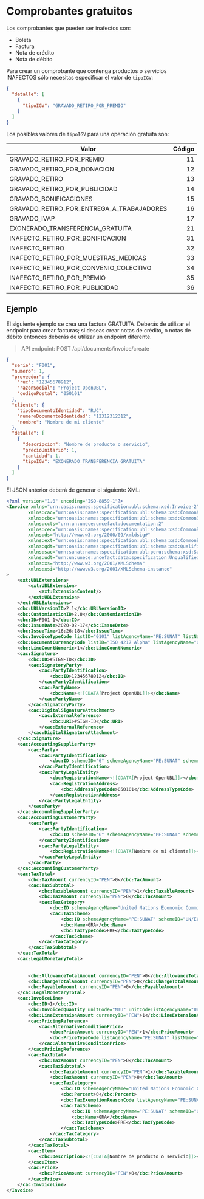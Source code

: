 # Comprobantes gratuitos
Los comprobantes que pueden ser inafectos son:

- Boleta
- Factura
- Nota de crédito
- Nota de débito

Para crear un comprobante que contenga productos o servicios INAFECTOS sólo necesitas especificar el valor de `tipoIGV`:

```json
{
  "detalle": [
    {
      "tipoIGV": "GRAVADO_RETIRO_POR_PREMIO"
    }
  ]
}
```

Los posibles valores de `tipoIGV` para una operación gratuita son:

| Valor                                 | Código |
| ----------------------------------------- | --:|
| GRAVADO_RETIRO_POR_PREMIO                 | 11 |
| GRAVADO_RETIRO_POR_DONACION               | 12 |
| GRAVADO_RETIRO                            | 13 |
| GRAVADO_RETIRO_POR_PUBLICIDAD             | 14 |
| GRAVADO_BONIFICACIONES                    | 15 |
| GRAVADO_RETIRO_POR_ENTREGA_A_TRABAJADORES | 16 |
| GRAVADO_IVAP                              | 17 |
| EXONERADO_TRANSFERENCIA_GRATUITA          | 21 |
| INAFECTO_RETIRO_POR_BONIFICACION          | 31 |
| INAFECTO_RETIRO                           | 32 |
| INAFECTO_RETIRO_POR_MUESTRAS_MEDICAS      | 33 |
| INAFECTO_RETIRO_POR_CONVENIO_COLECTIVO    | 34 |
| INAFECTO_RETIRO_POR_PREMIO                | 35 |
| INAFECTO_RETIRO_POR_PUBLICIDAD            | 36 |


## Ejemplo
El siguiente ejemplo se crea una factura GRATUITA. Deberás de utilizar el endpoint para crear facturas; si deseas crear notas de crédito, o notas de débito entonces deberás de utilizar un endpoint diferente.

> API endpoint: POST /api/documents/invoice/create

```json
{
  "serie": "F001",
  "numero": 1,
  "proveedor": {
    "ruc": "12345678912",
    "razonSocial": "Project OpenUBL",
    "codigoPostal": "050101"
  },
  "cliente": {
    "tipoDocumentoIdentidad": "RUC",
    "numeroDocumentoIdentidad": "12312312312",
    "nombre": "Nombre de mi cliente"
  },
  "detalle": [
    {
      "descripcion": "Nombre de producto o servicio",
      "precioUnitario": 1,
      "cantidad": 1,
      "tipoIGV": "EXONERADO_TRANSFERENCIA_GRATUITA"
    }
  ]
}
```

El JSON anterior deberá de generar el siguiente XML:

```xml
<?xml version="1.0" encoding="ISO-8859-1"?>
<Invoice xmlns="urn:oasis:names:specification:ubl:schema:xsd:Invoice-2"
        xmlns:cac="urn:oasis:names:specification:ubl:schema:xsd:CommonAggregateComponents-2"
        xmlns:cbc="urn:oasis:names:specification:ubl:schema:xsd:CommonBasicComponents-2"
        xmlns:ccts="urn:un:unece:uncefact:documentation:2"
        xmlns:cec="urn:oasis:names:specification:ubl:schema:xsd:CommonExtensionComponents-2"
        xmlns:ds="http://www.w3.org/2000/09/xmldsig#"
        xmlns:ext="urn:oasis:names:specification:ubl:schema:xsd:CommonExtensionComponents-2"
        xmlns:qdt="urn:oasis:names:specification:ubl:schema:xsd:QualifiedDatatypes-2"
        xmlns:sac="urn:sunat:names:specification:ubl:peru:schema:xsd:SunatAggregateComponents-1"
        xmlns:udt="urn:un:unece:uncefact:data:specification:UnqualifiedDataTypesSchemaModule:2"
        xmlns:xs="http://www.w3.org/2001/XMLSchema"
        xmlns:xsi="http://www.w3.org/2001/XMLSchema-instance"
>
    <ext:UBLExtensions>
        <ext:UBLExtension>
            <ext:ExtensionContent/>
        </ext:UBLExtension>
    </ext:UBLExtensions>
    <cbc:UBLVersionID>2.1</cbc:UBLVersionID>
    <cbc:CustomizationID>2.0</cbc:CustomizationID>
    <cbc:ID>F001-1</cbc:ID>
    <cbc:IssueDate>2020-02-17</cbc:IssueDate>
    <cbc:IssueTime>16:26:18</cbc:IssueTime>
    <cbc:InvoiceTypeCode listID="0101" listAgencyName="PE:SUNAT" listName="SUNAT:Identificador de Tipo de Documento" listURI="urn:pe:gob:sunat:cpe:see:gem:catalogos:catalogo01">01</cbc:InvoiceTypeCode>
    <cbc:DocumentCurrencyCode listID="ISO 4217 Alpha" listAgencyName="United Nations Economic Commission for Europe" listName="Currency">PEN</cbc:DocumentCurrencyCode>
    <cbc:LineCountNumeric>1</cbc:LineCountNumeric>
    <cac:Signature>
        <cbc:ID>#SIGN-ID</cbc:ID>
        <cac:SignatoryParty>
            <cac:PartyIdentification>
                <cbc:ID>12345678912</cbc:ID>
            </cac:PartyIdentification>
            <cac:PartyName>
                <cbc:Name><![CDATA[Project OpenUBL]]></cbc:Name>
            </cac:PartyName>
        </cac:SignatoryParty>
        <cac:DigitalSignatureAttachment>
            <cac:ExternalReference>
                <cbc:URI>#SIGN-ID</cbc:URI>
            </cac:ExternalReference>
        </cac:DigitalSignatureAttachment>
    </cac:Signature>
    <cac:AccountingSupplierParty>
        <cac:Party>
            <cac:PartyIdentification>
                <cbc:ID schemeID="6" schemeAgencyName="PE:SUNAT" schemeName="SUNAT:Identificador de Documento de Identidad" schemeURI="urn:pe:gob:sunat:cpe:see:gem:catalogos:catalogo06">12345678912</cbc:ID>
            </cac:PartyIdentification>
            <cac:PartyLegalEntity>
                <cbc:RegistrationName><![CDATA[Project OpenUBL]]></cbc:RegistrationName>
                <cac:RegistrationAddress>
                    <cbc:AddressTypeCode>050101</cbc:AddressTypeCode>
                </cac:RegistrationAddress>
            </cac:PartyLegalEntity>
        </cac:Party>
    </cac:AccountingSupplierParty>
    <cac:AccountingCustomerParty>
        <cac:Party>
            <cac:PartyIdentification>
                <cbc:ID schemeID="6" schemeAgencyName="PE:SUNAT" schemeName="SUNAT:Identificador de Documento de Identidad" schemeURI="urn:pe:gob:sunat:cpe:see:gem:catalogos:catalogo06">12312312312</cbc:ID>
            </cac:PartyIdentification>
            <cac:PartyLegalEntity>
                <cbc:RegistrationName><![CDATA[Nombre de mi cliente]]></cbc:RegistrationName>
            </cac:PartyLegalEntity>
        </cac:Party>
    </cac:AccountingCustomerParty>
    <cac:TaxTotal>
        <cbc:TaxAmount currencyID="PEN">0</cbc:TaxAmount>
        <cac:TaxSubtotal>
            <cbc:TaxableAmount currencyID="PEN">1</cbc:TaxableAmount>
            <cbc:TaxAmount currencyID="PEN">0</cbc:TaxAmount>
            <cac:TaxCategory>
                <cbc:ID schemeAgencyName="United Nations Economic Commission for Europe" schemeID="UN/ECE 5305" schemeName="Tax Category Identifie">S</cbc:ID>
                <cac:TaxScheme>
                    <cbc:ID schemeAgencyName="PE:SUNAT" schemeID="UN/ECE 5153" schemeName="Codigo de tributos">9996</cbc:ID>
                    <cbc:Name>GRA</cbc:Name>
                    <cbc:TaxTypeCode>FRE</cbc:TaxTypeCode>
                </cac:TaxScheme>
            </cac:TaxCategory>
        </cac:TaxSubtotal>
    </cac:TaxTotal>
    <cac:LegalMonetaryTotal>
        
        
        <cbc:AllowanceTotalAmount currencyID="PEN">0</cbc:AllowanceTotalAmount>
        <cbc:ChargeTotalAmount currencyID="PEN">0</cbc:ChargeTotalAmount>
        <cbc:PayableAmount currencyID="PEN">0</cbc:PayableAmount>
    </cac:LegalMonetaryTotal>
    <cac:InvoiceLine>
        <cbc:ID>1</cbc:ID>
        <cbc:InvoicedQuantity unitCode="NIU" unitCodeListAgencyName="United Nations Economic Commission for Europe" unitCodeListID="UN/ECE rec 20">1</cbc:InvoicedQuantity>
        <cbc:LineExtensionAmount currencyID="PEN">1</cbc:LineExtensionAmount>
        <cac:PricingReference>
            <cac:AlternativeConditionPrice>
                <cbc:PriceAmount currencyID="PEN">1</cbc:PriceAmount>
                <cbc:PriceTypeCode listAgencyName="PE:SUNAT" listName="SUNAT:Indicador de Tipo de Precio" listURI="urn:pe:gob:sunat:cpe:see:gem:catalogos:catalogo16">02</cbc:PriceTypeCode>
            </cac:AlternativeConditionPrice>
        </cac:PricingReference>
        <cac:TaxTotal>
            <cbc:TaxAmount currencyID="PEN">0</cbc:TaxAmount>
            <cac:TaxSubtotal>
                <cbc:TaxableAmount currencyID="PEN">1</cbc:TaxableAmount>
                <cbc:TaxAmount currencyID="PEN">0</cbc:TaxAmount>
                <cac:TaxCategory>
                    <cbc:ID schemeAgencyName="United Nations Economic Commission for Europe" schemeID="UN/ECE 5305" schemeName="Tax Category Identifier">S</cbc:ID>
                    <cbc:Percent>0</cbc:Percent>
                    <cbc:TaxExemptionReasonCode listAgencyName="PE:SUNAT" listName="SUNAT:Codigo de Tipo de Afectacion del IGV" listURI="urn:pe:gob:sunat:cpe:see:gem:catalogos:catalogo07">21</cbc:TaxExemptionReasonCode>
                    <cac:TaxScheme>
                        <cbc:ID schemeAgencyName="PE:SUNAT" schemeID="UN/ECE 5153" schemeName="Codigo de tributos">9996</cbc:ID>
                        <cbc:Name>GRA</cbc:Name>
                        <cbc:TaxTypeCode>FRE</cbc:TaxTypeCode>
                    </cac:TaxScheme>
                </cac:TaxCategory>
            </cac:TaxSubtotal>
        </cac:TaxTotal>
        <cac:Item>
            <cbc:Description><![CDATA[Nombre de producto o servicio]]></cbc:Description>
        </cac:Item>
        <cac:Price>
            <cbc:PriceAmount currencyID="PEN">0</cbc:PriceAmount>
        </cac:Price>
    </cac:InvoiceLine>
</Invoice>
```